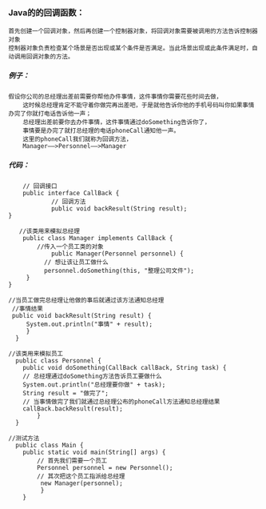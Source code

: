 ###  Java的的回调函数：
    首先创建一个回调对象，然后再创建一个控制器对象，将回调对象需要被调用的方法告诉控制器对象
    控制器对象负责检查某个场景是否出现或某个条件是否满足。当此场景出现或此条件满足时，自动调用回调对象的方法。
#####  例子：
    假设你公司的总经理出差前需要你帮他办件事情，这件事情你需要花些时间去做，	
		这时候总经理肯定不能守着你做完再出差吧，于是就他告诉你他的手机号码叫你如果事情办完了你就打电话告诉他一声；
		总经理出差前要你去办件事情，这件事情通过doSomething告诉你了，
		事情要是办完了就打总经理的电话phoneCall通知他一声。
		这里的phoneCall我们就称为回调方法，
		Manager—–>Personnel—–>Manager
#####    代码：
        // 回调接口
        public interface CallBack {
       	    	// 回调方法 
            	public void backResult(String result);
	}
       
       //该类用来模拟总经理
        public class Manager implements CallBack {
        	//传入一个员工类的对象
            	public Manager(Personnel personnel) {
          	  // 想让该让员工做什么 
         	  personnel.doSomething(this, "整理公司文件");
		 }
	}
        
	//当员工做完总经理让他做的事后就通过该方法通知总经理 
	 //事情结果
	 public void backResult(String result) { 
	 	 System.out.println("事情" + result);
		 }
	  }
	
	//该类用来模拟员工 
	  public class Personnel {
	  	public void doSomething(CallBack callBack, String task) {
		// 总经理通过doSomething方法告诉员工要做什么 
		System.out.println("总经理要你做" + task); 
		String result = "做完了";
		// 当事情做完了我们就通过总经理公布的phoneCall方法通知总经理结果  
		callBack.backResult(result);
	        }
	  }
	
	//测试方法
	  public class Main {
	  	public static void main(String[] args) {
			// 首先我们需要一个员工 
			Personnel personnel = new Personnel();
			// 其次把这个员工指派给总经理  
			 new Manager(personnel); 
			 }
		}